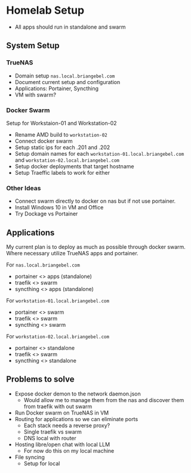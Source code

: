 # Homelab Setup

- All apps should run in standalone and swarm

## System Setup
### TrueNAS

- Domain setup `nas.local.briangebel.com`
- Document current setup and configuration
- Applications: Portainer, Syncthing
- VM with swarm?

### Docker Swarm

Setup for Workstaion-01 and Workstation-02
- Rename AMD build to `workstation-02`
- Connect docker swarm 
- Setup static ips for each .201 and .202
- Setup domain names for each `workstation-01.local.briangebel.com` and `workstation-02.local.briangebel.com`
- Setup docker deployments that target hostname
- Setup Traeffic labels to work for either

### Other Ideas
- Connect swarm directly to docker on nas but if not use portainer.
- Install Windows 10 in VM and Office 
- Try Dockage vs Portainer

## Applications
My current plan is to deploy as much as possible through docker swarm. Where necessary utilize TrueNAS apps and portainer. 

For `nas.local.briangebel.com`
- portainer <> apps (standalone)
- traefik <> swarm
- syncthing <> apps (standalone)

For `workstation-01.local.briangebel.com`
- portainer <> swarm
- traefik <> swarm
- syncthing <> swarm

For `workstation-02.local.briangebel.com`
- portainer <> standalone
- traefik <> swarm
- syncthing <> standalone


## Problems to solve
- Expose docker demon to the network daemon.json
    - Would allow me to manage them from the nas and discover them from traefik with out swarm
- Run Docker swarm on TrueNAS in VM
- Routing for applications so we can eliminate ports
    - Each stack needs a reverse proxy?
    - Single traefik vs swarm
    - DNS local with router
- Hosting libre/open chat with local LLM
    - For now do this on my local machine
- File syncing
    - Setup for local